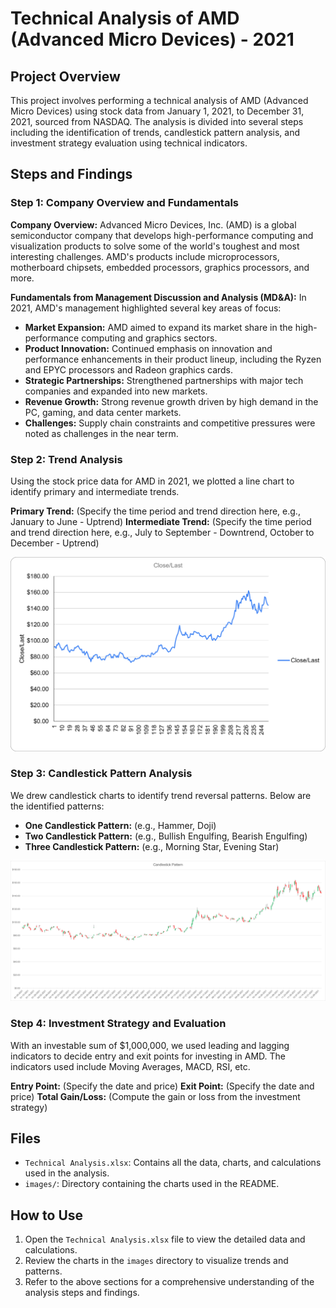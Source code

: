 # Technical Analysis of AMD (Advanced Micro Devices) - 2021

## Project Overview

This project involves performing a technical analysis of AMD (Advanced Micro Devices) using stock data from January 1, 2021, to December 31, 2021, sourced from NASDAQ. The analysis is divided into several steps including the identification of trends, candlestick pattern analysis, and investment strategy evaluation using technical indicators.

## Steps and Findings

### Step 1: Company Overview and Fundamentals

**Company Overview:**
Advanced Micro Devices, Inc. (AMD) is a global semiconductor company that develops high-performance computing and visualization products to solve some of the world's toughest and most interesting challenges. AMD's products include microprocessors, motherboard chipsets, embedded processors, graphics processors, and more.

**Fundamentals from Management Discussion and Analysis (MD&A):**
In 2021, AMD's management highlighted several key areas of focus:
- **Market Expansion:** AMD aimed to expand its market share in the high-performance computing and graphics sectors.
- **Product Innovation:** Continued emphasis on innovation and performance enhancements in their product lineup, including the Ryzen and EPYC processors and Radeon graphics cards.
- **Strategic Partnerships:** Strengthened partnerships with major tech companies and expanded into new markets.
- **Revenue Growth:** Strong revenue growth driven by high demand in the PC, gaming, and data center markets.
- **Challenges:** Supply chain constraints and competitive pressures were noted as challenges in the near term.

### Step 2: Trend Analysis

Using the stock price data for AMD in 2021, we plotted a line chart to identify primary and intermediate trends.

**Primary Trend:** (Specify the time period and trend direction here, e.g., January to June - Uptrend)
**Intermediate Trend:** (Specify the time period and trend direction here, e.g., July to September - Downtrend, October to December - Uptrend)

![Line Chart](https://github.com/Brox7/Technical-Analysis/blob/main/Line%20Chart.png)

### Step 3: Candlestick Pattern Analysis

We drew candlestick charts to identify trend reversal patterns. Below are the identified patterns:

- **One Candlestick Pattern:** (e.g., Hammer, Doji)
- **Two Candlestick Pattern:** (e.g., Bullish Engulfing, Bearish Engulfing)
- **Three Candlestick Pattern:** (e.g., Morning Star, Evening Star)

![Candlestick Chart](https://github.com/Brox7/Technical-Analysis/blob/main/Candlestick%20Chart.png)

### Step 4: Investment Strategy and Evaluation

With an investable sum of $1,000,000, we used leading and lagging indicators to decide entry and exit points for investing in AMD. The indicators used include Moving Averages, MACD, RSI, etc.

**Entry Point:** (Specify the date and price)
**Exit Point:** (Specify the date and price)
**Total Gain/Loss:** (Compute the gain or loss from the investment strategy)

## Files

- `Technical Analysis.xlsx`: Contains all the data, charts, and calculations used in the analysis.
- `images/`: Directory containing the charts used in the README.

## How to Use

1. Open the `Technical Analysis.xlsx` file to view the detailed data and calculations.
2. Review the charts in the `images` directory to visualize trends and patterns.
3. Refer to the above sections for a comprehensive understanding of the analysis steps and findings.
